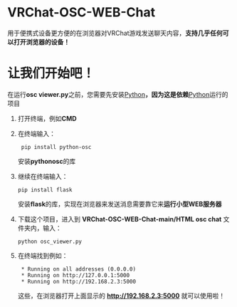# VRChat-OSC-WEB-Chat

用于便携式设备更方便的在浏览器对VRChat游戏发送聊天内容，**支持几乎任何可以打开浏览器的设备！**

# 让我们开始吧！

在运行**osc viewer.py**之前，您需要先安装[Python](https://www.python.org/)**，因为这是依赖**[Python](https://www.python.org/)运行的项目

1. 打开终端，例如**CMD**
2. 在终端输入：

   ```
    pip install python-osc
   
   ```

   安装**pythonosc**的库
3. 继续在终端输入：

   ```
   pip install flask
   
   ```

   安装**flask**的库，实现在浏览器来发送消息需要靠它来**运行小型WEB服务器**
4. 下载这个项目，进入到 **VRChat-OSC-WEB-Chat-main/HTML osc chat** 文件夹内，输入：

   ```
   python osc_viewer.py
   
   ```
5. 在终端找到例如：

   ```
    * Running on all addresses (0.0.0.0)
    * Running on http://127.0.0.1:5000
    * Running on http://192.168.2.3:5000
   
   ```

   这些，在浏览器打开上面显示的 **http://192.168.2.3:5000** 就可以使用啦！
